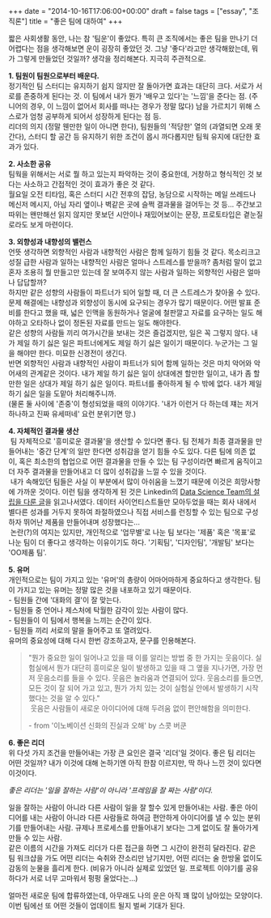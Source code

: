 +++
date = "2014-10-16T17:06:00+00:00"
draft = false
tags = ["essay", "조직론"]
title = "좋은 팀에 대하여"
+++
<p>짧은 사회생활 동안, 나는 참 '팀운'이 좋았다. 특히 큰 조직에서는 좋은 팀을 만나기 더 어렵다는 점을 생각해보면 운이 굉장히 좋았던 것. 그냥 '좋다'라고만 생각해왔는데, 뭐가 그렇게 만들었던 것일까? 생각을 정리해본다. 지극히 주관적으로.</p>
<p><strong>1. 팀원이 팀원으로부터 배운다.</strong><br />정기적인 팀 스터디는 유지하기 쉽지 않지만 잘 돌아가면 효과는 대단히 크다. 서로가 서로를 존중하게 된다는 것. 이 팀에서 내가 뭔가 '배우고 있다'는 '느낌'을 준다는 점. (주니어의 경우, 이 느낌이 없어서 회사를 떠나는 경우가 정말 많다) 남을 가르치기 위해 스스로가 엄청 공부하게 되어서 성장하게 된다는 점 등.<br />리더의 의지 (정말 웬만한 일이 아니면 한다), 팀원들의 '적당한' 열의 (과열되면 오래 못간다), 스터디 할 공간 등 유지하기 위한 조건이 몹시 까다롭지만 팀웍 유지에 대단한 효과가 있다.</p>
<p><strong>2. 사소한 공유</strong><br />팀웍을 위해서는 서로 뭘 하고 있는지 파악하는 것이 중요한데, 거창하고 형식적인 것 보다는 사소하고 간접적인 것이 효과가 좋은 것 같다.<br /><span>월요일 오전 티타임, 혹은 스터디 시간 전후의 잡담, 농담으로 시작하는 메일 쓰레드나 메신저 메시지, 아님 자리 옆이나 벽같은 곳에 슬쩍 결과물을 걸어두는 것 등... 주간보고 따위는 왠만해선 읽지 않지만 못보던 시안이나 재밌어보이는 문장, 프로토타입은 곁눈질로라도 보게 마련이다.</span></p>
<p><strong>3. 외향성과 내향성의 밸런스</strong><br />언뜻 생각하면 외향적인 사람과 내향적인 사람은 함께 일하기 힘들 것 같다. 목소리크고 성질 급한 사람과 일하는 내향적인 사람은 얼마나 스트레스를 받을까? 좀처럼 말이 없고 혼자 조용히 뭘 만들고만 있는데 잘 보여주지 않는 사람과 일하는 외향적인 사람은 얼마나 답답할까?<br />하지만 같은 성향의 사람들이 파트너가 되어 일할 때, 더 큰 스트레스가 찾아올 수 있다. 문제 해결에는 내향성과 외향성이 동시에 요구되는 경우가 많기 때문이다. 어떤 발표 준비를 한다고 했을 때, 넓은 인맥을 동원하거나 얼굴에 철판깔고 자료를 요구하는 일도 해야하고 오타하나 없이 정돈된 자료를 만드는 일도 해야한다.<br />같은 성향의 사람들 끼리 여가시간을 보내는 것은 즐겁겠지만, 일은 꼭 그렇지 않다. 내가 제일 하기 싫은 일은 파트너에게도 제일 하기 싫은 일이기 때문이다. 누군가는 그 일을 해야만 한다. 미묘한 신경전이 생긴다.<br />반면 외향적인 사람과 내향적인 사람이 파트너가 되어 함께 일하는 것은 마치 악어와 악어새의 관계같은 것이다. 내가 제일 하기 싫은 일이 상대에겐 할만한 일이고, 내가 좀 할만한 일은 상대가 제일 하기 싫은 일이다. 파트너를 좋아하게 될 수 밖에 없다. 내가 제일 하기 싫은 일을 도맡아 처리해주니까.<br />(물론 둘 사이에 '존중'이 형성되었을 때의 이야기다. '내가 이런거 다 하는데 쟤는 저거 하나하고 진짜 유세떠네' 요런 분위기면 망.)</p>
<p><strong>4. 자체적인 결과물 생산</strong><br />&nbsp;팀 자체적으로 '흥미로운 결과물'을 생산할 수 있다면 좋다. 팀 전체가 최종 결과물을 만들어내는 '중간 단계'의 일만 한다면 성취감을 얻기 힘들 수도 있다. 다른 팀에 의존 없이, 혹은 최소한의 협업으로 어떤 결과물을 만들 수 있는 팀 구성이라면 빠르게 움직이고 더 자주 결과물을 만들어내고 더 많이 성취감을 느낄 수 있을 것이다.<br />&nbsp;내가 속해있던 팀들은 사실 이 부분에서 많이 아쉬움을 느꼈기 때문에 이것은 희망사항에 가까운 것이다. 이런 팀을 생각하게 된 것은 Linkedin의 <a href="http://radar.oreilly.com/2011/09/building-data-science-teams.html">Data Science Team의 설립을 다룬 글</a>을 읽고나서였다. 데이터 사이언티스트들만 모아두었을 때는 회사 내에서 별다른 성과를 거두지 못하여 좌절하였으나 직접 서비스를 런칭할 수 있는 팀으로 구성하자 뛰어난 제품을 만들어내며 성장했다는...<br />&nbsp;논란(?)의 여지는 있지만, 개인적으로 '업무별'로 나눈 팀 보다는 '제품' 혹은 '목표'로 나눈 팀이 더 좋다고 생각하는 이유이기도 하다. '기획팀', '디자인팀', '개발팀' 보다는 'OO제품 팀'.</p>
<p><strong>5. 유머</strong><br />개인적으로는 팀이 가지고 있는 '유머'의 총량이 어마어마하게 중요하다고 생각한다. 팀이 가지고 있는 유머는 정말 많은 것을 내포하고 있기 때문이다.<br />- 팀원들 간에 '대화의 결'이 잘 맞는다.<br />- 팀원들 중 언어나 제스처에 탁월한 감각이 있는 사람이 많다.<br />- 팀원들이 이 팀에서 행복을 느끼는 순간이 있다.<br />- 팀원들 끼리 서로의 말을 들어주고 또 열려있다.<br />유머의 중요성에 대해 다시 한번 강조하고자, 문구를 인용해본다.</p>
<blockquote>
<p>"뭔가 중요한 일이 일어나고 있을 때 이를 알리는 방법 중 한 가지는 웃음이다. 실험실에서 뭔가 대단히 흥미로운 일이 발생하고 있을 때 그 옆을 지나가면, 가장 먼저 웃음소리를 들을 수 있다. 웃음은 놀라움과 연결되어 있다. 웃음소리를 들으면, 모든 것이 잘 되어 가고 있고, 뭔가 가치 있는 것이 실험실 안에서 발생하기 시작했다는 것을 알 수 있다."<br />&nbsp;웃음은 사람들이 새로운 아이디어에 대해 두려움 없이 편안해함을 의미한다.</p>
<p>- from '이노베이션 신화의 진실과 오해' by 스콧 버쿤</p>
</blockquote>
<p></p>
<p><strong>6. 좋은 리더</strong><br />위 다섯 가지 조건을 만들어내는 가장 큰 요인은 결국 '리더'일 것이다. 좋은 팀 리더는 어떤 것일까? 내가 이것에 대해 논하기엔 아직 한참 이르지만, 딱 하나 느낀 것이 있다면 이것이다.</p>
<p><em>좋은 리더는 '일을 잘하는 사람'이 아니라 '프레임을 잘 짜는 사람'이다.</em></p>
<p>일을 잘하는 사람이 아니라 다른 사람이 일을 잘 할수 있게 만들어내는 사람. 좋은 아이디어를 내는 사람이 아니라 다른 사람들로 하여금 편안하게 아이디어를 낼 수 있는 분위기를 만들어내는 사람. 규제나 프로세스를 만들어내기 보다는 그게 없이도 잘 돌아가게 만들 수 있는 사람.<br />같은 이름의 시간을 가져도 리더가 다른 접근을 하면 그 시간이 완전히 달라진다. 같은 팀 워크샵을 가도 어떤 리더는 숙취와 잔소리만 남기지만, 어떤 리더는 술 한방울 없이도 감동의 눈물을 흘리게 한다. (비유가 아니라 실제로 있었던 일. 프로젝트 이야기를 공유하다가 서로 너무 고마워서 펑펑 울었다는...)</p>
<p></p>
<p>얼마전 새로운 팀에 합류하였는데, 아무래도 나의 운은 아직 꽤 많이 남아있는 모양이다. 이번 팀에선 또 어떤 것들이 업데이트 될지 벌써 기대가 된다.</p>
<p></p>